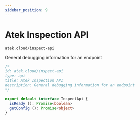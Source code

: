 ```yaml
---
sidebar_position: 9
---
```


# Atek Inspection API

`atek.cloud/inspect-api`

General debugging information for an endpoint

```typescript
/*
id: atek.cloud/inspect-api
type: api
title: Atek Inspection API
description: General debugging information for an endpoint
*/

export default interface InspectApi {
  isReady (): Promise<boolean>
  getConfig (): Promise<object>
}
```
